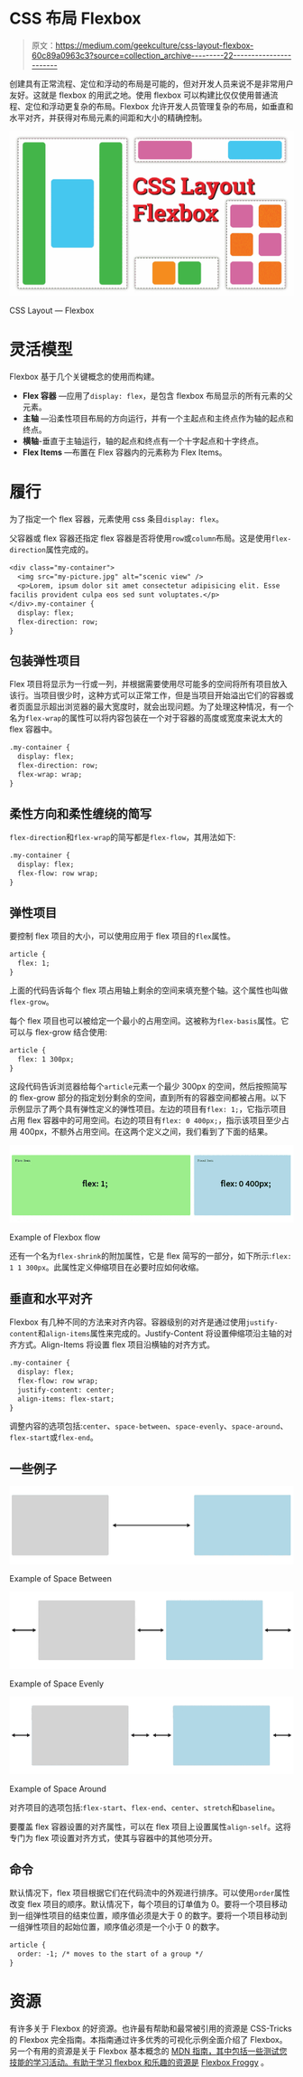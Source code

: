 # CSS 布局 Flexbox

> 原文：<https://medium.com/geekculture/css-layout-flexbox-60c89a0963c3?source=collection_archive---------22----------------------->

创建具有正常流程、定位和浮动的布局是可能的，但对开发人员来说不是非常用户友好。这就是 flexbox 的用武之地。使用 flexbox 可以构建比仅仅使用普通流程、定位和浮动更复杂的布局。Flexbox 允许开发人员管理复杂的布局，如垂直和水平对齐，并获得对布局元素的间距和大小的精确控制。

![](img/b73619946c0e8f1d8f41014f28a362e5.png)

CSS Layout — Flexbox

# 灵活模型

Flexbox 基于几个关键概念的使用而构建。

*   **Flex 容器** —应用了`display: flex`，是包含 flexbox 布局显示的所有元素的父元素。
*   **主轴** —沿柔性项目布局的方向运行，并有一个主起点和主终点作为轴的起点和终点。
*   **横轴**-垂直于主轴运行，轴的起点和终点有一个十字起点和十字终点。
*   **Flex Items** —布置在 Flex 容器内的元素称为 Flex Items。

# 履行

为了指定一个 flex 容器，元素使用 css 条目`display: flex`。

父容器或 flex 容器还指定 flex 容器是否将使用`row`或`column`布局。这是使用`flex-direction`属性完成的。

```
<div class="my-container">
  <img src="my-picture.jpg" alt="scenic view" />
  <p>Lorem, ipsum dolor sit amet consectetur adipisicing elit. Esse facilis provident culpa eos sed sunt voluptates.</p>
</div>.my-container {
  display: flex;
  flex-direction: row;
}
```

## 包装弹性项目

Flex 项目将显示为一行或一列，并根据需要使用尽可能多的空间将所有项目放入该行。当项目很少时，这种方式可以正常工作，但是当项目开始溢出它们的容器或者页面显示超出浏览器的最大宽度时，就会出现问题。为了处理这种情况，有一个名为`flex-wrap`的属性可以将内容包装在一个对于容器的高度或宽度来说太大的 flex 容器中。

```
.my-container {
  display: flex;
  flex-direction: row;
  flex-wrap: wrap;
}
```

## 柔性方向和柔性缠绕的简写

`flex-direction`和`flex-wrap`的简写都是`flex-flow`，其用法如下:

```
.my-container {
  display: flex;
  flex-flow: row wrap;
}
```

## 弹性项目

要控制 flex 项目的大小，可以使用应用于 flex 项目的`flex`属性。

```
article {
  flex: 1;
}
```

上面的代码告诉每个 flex 项占用轴上剩余的空间来填充整个轴。这个属性也叫做`flex-grow`。

每个 flex 项目也可以被给定一个最小的占用空间。这被称为`flex-basis`属性。它可以与 flex-grow 结合使用:

```
article {
  flex: 1 300px;
}
```

这段代码告诉浏览器给每个`article`元素一个最少 300px 的空间，然后按照简写的 flex-grow 部分的指定划分剩余的空间，直到所有的容器空间都被占用。以下示例显示了两个具有弹性定义的弹性项目。左边的项目有`flex: 1;`，它指示项目占用 flex 容器中的可用空间。右边的项目有`flex: 0 400px;`，指示该项目至少占用 400px，不额外占用空间。在这两个定义之间，我们看到了下面的结果。

![](img/ccc1c528328fa760b1f7fafde183103f.png)

Example of Flexbox flow

还有一个名为`flex-shrink`的附加属性，它是 flex 简写的一部分，如下所示:`flex: 1 1 300px`。此属性定义伸缩项目在必要时应如何收缩。

## 垂直和水平对齐

Flexbox 有几种不同的方法来对齐内容。容器级别的对齐是通过使用`justify-content`和`align-items`属性来完成的。Justify-Content 将设置伸缩项沿主轴的对齐方式。Align-Items 将设置 flex 项目沿横轴的对齐方式。

```
.my-container {
  display: flex;
  flex-flow: row wrap;
  justify-content: center;
  align-items: flex-start;
}
```

调整内容的选项包括:`center`、`space-between`、`space-evenly`、`space-around`、`flex-start`或`flex-end`。

## 一些例子

![](img/9d77f9142748ba4d3c58450e821daf1f.png)

Example of Space Between

![](img/719d18a8eb7c7891cbeae5b9e68e5ce7.png)

Example of Space Evenly

![](img/f6f6028d0cb7fd275b84f8fcd4460d3d.png)

Example of Space Around

对齐项目的选项包括:`flex-start`、`flex-end`、`center`、`stretch`和`baseline`。

要覆盖 flex 容器设置的对齐属性，可以在 flex 项目上设置属性`align-self`。这将专门为 flex 项设置对齐方式，使其与容器中的其他项分开。

## 命令

默认情况下，flex 项目根据它们在代码流中的外观进行排序。可以使用`order`属性改变 flex 项目的顺序。默认情况下，每个项目的订单值为 0。要将一个项目移动到一组弹性项目的结束位置，顺序值必须是大于 0 的数字。要将一个项目移动到一组弹性项目的起始位置，顺序值必须是一个小于 0 的数字。

```
article {
  order: -1; /* moves to the start of a group */
}
```

# 资源

有许多关于 Flexbox 的好资源。也许最有帮助和最常被引用的资源是 CSS-Tricks 的 Flexbox 完全指南。本指南通过许多优秀的可视化示例全面介绍了 Flexbox。另一个有用的资源是关于 Flexbox 基本概念的 [MDN 指南，其中包括一些测试您技能的学习活动。有助于学习 flexbox 和乐趣的资源是](https://developer.mozilla.org/en-US/docs/Web/CSS/CSS_Flexible_Box_Layout/Basic_Concepts_of_Flexbox) [Flexbox Froggy](https://flexboxfroggy.com/) 。